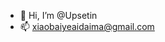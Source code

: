 - 👋 Hi, I’m @Upsetin
- 📫 xiaobaiyeaidaima@gmail.com

<!---
Upsetin/Upsetin is a ✨ special ✨ repository because its `README.md` (this file) appears on your GitHub profile.
You can click the Preview link to take a look at your changes.
--->
